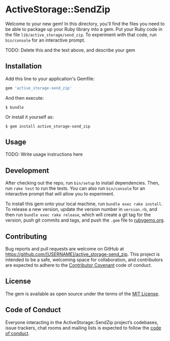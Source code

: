 # ActiveStorage::SendZip

Welcome to your new gem! In this directory, you'll find the files you need to be able to package up your Ruby library into a gem. Put your Ruby code in the file `lib/active_storage/send_zip`. To experiment with that code, run `bin/console` for an interactive prompt.

TODO: Delete this and the text above, and describe your gem

## Installation

Add this line to your application's Gemfile:

```ruby
gem 'active_storage-send_zip'
```

And then execute:

    $ bundle

Or install it yourself as:

    $ gem install active_storage-send_zip

## Usage

TODO: Write usage instructions here

## Development

After checking out the repo, run `bin/setup` to install dependencies. Then, run `rake test` to run the tests. You can also run `bin/console` for an interactive prompt that will allow you to experiment.

To install this gem onto your local machine, run `bundle exec rake install`. To release a new version, update the version number in `version.rb`, and then run `bundle exec rake release`, which will create a git tag for the version, push git commits and tags, and push the `.gem` file to [rubygems.org](https://rubygems.org).

## Contributing

Bug reports and pull requests are welcome on GitHub at https://github.com/[USERNAME]/active_storage-send_zip. This project is intended to be a safe, welcoming space for collaboration, and contributors are expected to adhere to the [Contributor Covenant](http://contributor-covenant.org) code of conduct.

## License

The gem is available as open source under the terms of the [MIT License](https://opensource.org/licenses/MIT).

## Code of Conduct

Everyone interacting in the ActiveStorage::SendZip project’s codebases, issue trackers, chat rooms and mailing lists is expected to follow the [code of conduct](https://github.com/[USERNAME]/active_storage-send_zip/blob/master/CODE_OF_CONDUCT.md).
